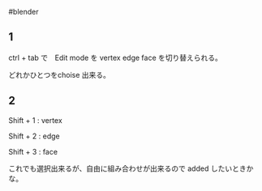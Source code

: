 #blender 


## 1

ctrl + tab で　Edit mode を vertex edge face を切り替えられる。

どれかひとつをchoise 出来る。

## 2

Shift + 1 : vertex

Shift + 2 : edge

Shift + 3 : face

これでも選択出来るが、自由に組み合わせが出来るので added したいときかな。